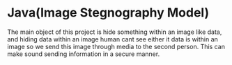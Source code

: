 # Java(Image Stegnography Model)
The main object of this project is hide something within an image like data, and hiding data within an image 
human cant see either it data is within an image so we send this image through media to the second person. 
This can make sound sending information in a secure manner.
